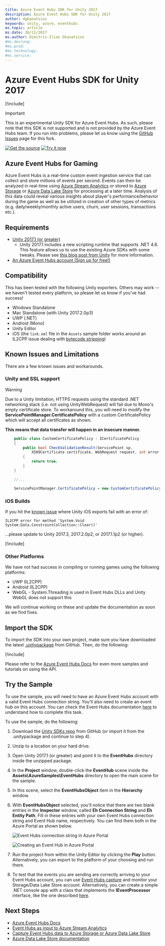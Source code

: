 ```yaml
---
title: Azure Event Hubs SDK for Unity 2017
description: Azure Event Hubs SDK for Unity 2017
author: dgkanatsios
keywords: unity, azure, eventhubs
ms.topic: article
ms.date: 26/11/2017
ms.author: Dimitris-Ilias Gkanatsios
#ms.devlang: 
#ms.prod:
#ms.technology:
#ms.service:
---
```

# Azure Event Hubs SDK for Unity 2017

[!include[](../../includes/header.md)]

> [!IMPORTANT]
> This is an experimental Unity SDK for Azure Event Hubs.  As such, please note that this SDK is not supported and is not provided by the Azure Event Hubs team.  If you run into problems, please let us know using the [GitHub Issues](https://github.com/BrianPeek/AzureSDKs-Unity/issues) page for this fork.

[![Get the source](../../media/buttons/source2.png)](https://github.com/Azure/azure-event-hubs-dotnet)
[![Try it now](../../media/buttons/try2.png)](https://aka.ms/azeventhubs-unitysdk)

## Azure Event Hubs for Gaming

Azure Event Hubs is a real-time custom event ingestion service that can collect and store millions of events per second. Events can then be analyzed in real-time using [Azure Stream Analytics](https://azure.microsoft.com/en-us/services/stream-analytics/) or stored to [Azure Storage](https://azure.microsoft.com/en-us/services/storage/) or [Azure Data Lake Store](https://azure.microsoft.com/en-us/services/data-lake-store/) for processing at a later time. Analysis of this data could reveal various insights about player's performance/behavior during the game as well as be utilized in creation of other types of metrics (e.g. daily/weekly/monthly active users, churn, user sessions, transactions etc.).

## Requirements

* [Unity 2017.1 (or greater)](https://unity3d.com/)
  * Unity 2017.1 includes a new scripting runtime that supports .NET 4.6.  This feature allows us to use the existing Azure SDKs with some tweaks.  Please see [this blog post from Unity](https://blogs.unity3d.com/2017/07/11/introducing-unity-2017/) for more information.
* [An Azure Event Hubs account (Sign up for free!)](https://aka.ms/azfreegamedev)

## Compatibility

This has been tested with the following Unity exporters.  Others may work -- we haven't tested every platform, so please let us know if you've had success!

* Windows Standalone
* Mac Standalone (with Unity 2017.2.0p3)
* UWP (.NET)
* Android (Mono)
* Unity Editor
* iOS (the `link.xml` file in the `Assets` sample folder works around an IL2CPP issue dealing with [bytecode stripping](https://docs.unity3d.com/Manual/IL2CPP-BytecodeStripping.html))

## Known Issues and Limitations

There are a few known issues and workarounds.

### Unity and SSL support

> [!WARNING]
> Due to a Unity limitation, HTTPS requests using the standard .NET networking stack (i.e. not using UnityWebRequest) will fail due to Mono's empty certificate store. To workaround this, you will need to modify the **ServicePointManager.CertificatePolicy** with a custom CertificatePolicy which will accept all certificates as shown.
>
>**This means that data transfer will happen in an insecure manner.**

```csharp
    public class CustomCertificatePolicy : ICertificatePolicy
    {
        public bool CheckValidationResult(ServicePoint sp,
            X509Certificate certificate, WebRequest request, int error)
        {
            return true;
        }
    }

    //...

    ServicePointManager.CertificatePolicy = new CustomCertificatePolicy();
```

### iOS Builds

If you hit the [known issue](https://issuetracker.unity3d.com/issues/ios-il2cpp-il2cpp-error-for-method-system-dot-void-system-dot-data-dot-constraintcollection-clear-crashes-whiled-building-for-ios) where Unity iOS exports fail with an error of:

```text
IL2CPP error for method 'System.Void System.Data.ConstraintCollection::Clear()'
```

...please update to Unity 2017.3, 2017.2.0p2, or 2017.1.1p2 (or higher).

[!include[](include/uwp-known-issues.md)]

### Other Platforms

We have not had success in compiling or running games using the following platforms:

* UWP (IL2CPP)
* Android (IL2CPP)
* WebGL - System.Threading is used in Event Hubs DLLs and Unity WebGL does not support this

We will continue working on these and update the documentation as soon as we find fixes.

## Import the SDK

To import the SDK into your own project, make sure you have downloaded the latest [.unitypackage](https://aka.ms/azeventhubs-unitysdk) from GitHub.  Then, do the following:

[!include[](include/unity-import-2017.md)]

Please refer to the [Azure Event Hubs Docs](https://docs.microsoft.com/en-us/azure/event-hubs/) for even more samples and tutorials on using the API.

## Try the Sample

To use the sample, you will need to have an Azure Event Hubs account with a valid Event Hubs connection string. You'll also need to create an event hub on this account. You can check the Event Hubs documentation [here](https://docs.microsoft.com/en-us/azure/event-hubs/event-hubs-create) to understand how to complete this task.

To use the sample, do the following:

1. Download the [Unity SDKs repo](https://github.com/BrianPeek/AzureSDKs-Unity) from GitHub (or import it from the .unitypackage and continue to step 4).

1. Unzip to a location on your hard drive.

1. Open Unity 2017.1 (or greater) and point it to the **EventHubs** directory inside the unzipped package.

1. In the **Project** window, double-click the **EventHub** scene inside the **Assets\AzureSamples\EventHubs** directory to open the main scene for the sample.

1. In this scene, select the **EventHubsObject** item in the **Hierarchy** window.

1. With **EventHubsObject** selected, you'll notice that there are two blank entries in the **Inspector** window, called **Eh Connection String** and **Eh Entity Path**. Fill in these entries with your own Event Hubs connection string and Event Hub name, respectively. You can find them both in the Azure Portal as shown below.

   ![Event Hubs connection string in Azure Portal](../media/event-hubs-connectionstring.png)

   ![Creating an Event Hub in Azure Portal](../media/event-hubs-name.png)

1. Run the project from within the Unity Editor by clicking the **Play** button.  Alternatively, you can export to the platform of your choosing and run there.

1. To test that the events you are sending are correctly arriving to your Event Hubs account, you can use [Event Hubs capture](https://docs.microsoft.com/en-us/azure/event-hubs/event-hubs-capture-enable-through-portal) and monitor your Storage/Data Lake Store account. Alternatively, you can create a simple .NET console app with a class that implements the **IEventProcessor** interface, like the one described [here](https://docs.microsoft.com/en-us/azure/event-hubs/event-hubs-dotnet-standard-getstarted-receive-eph).

## Next Steps

* [Azure Event Hubs Docs](https://docs.microsoft.com/en-us/azure/event-hubs/)
* [Event Hubs as input to Azure Stream Analytics](https://docs.microsoft.com/en-us/azure/stream-analytics/stream-analytics-define-inputs)
* [Capture Event Hubs data to Azure Storage or Azure Data Lake Store](https://docs.microsoft.com/en-us/azure/event-hubs/event-hubs-capture-enable-through-portal)
* [Azure Data Lake Store documentation](https://docs.microsoft.com/en-us/azure/data-lake-store/)
